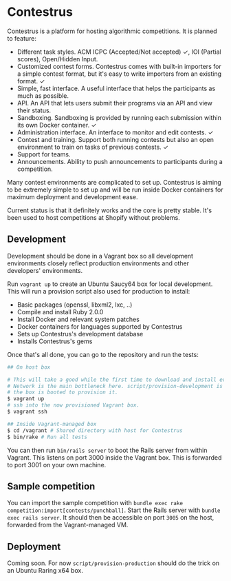 # Contestrus

Contestrus is a platform for hosting algorithmic competitions. It is planned to
feature:

* Different task styles. ACM ICPC (Accepted/Not accepted) ✓, IOI (Partial scores),
  Open/Hidden Input.
* Customized contest forms. Contestrus comes with built-in importers for a
  simple contest format, but it's easy to write importers from an existing
  format. ✓
* Simple, fast interface. A useful interface that helps the participants as much
  as possible.
* API. An API that lets users submit their programs via an API and view their
  status.
* Sandboxing. Sandboxing is provided by running each submission within its own
  Docker container. ✓
* Administration interface. An interface to monitor and edit contests. ✓
* Contest and training. Support both running contests but also an open
  environment to train on tasks of previous contests. ✓
* Support for teams.
* Announcements. Ability to push announcements to participants during a
  competition.

Many contest environments are complicated to set up. Contestrus is aiming to be
extremely simple to set up and will be run inside Docker containers for maximum
deployment and development ease.

Current status is that it definitely works and the core is pretty stable. It's
been used to host competitions at Shopify without problems.

## Development

Development should be done in a Vagrant box so all development environments
closely reflect production environments and other developers' environments.

Run `vagrant up` to create an Ubuntu Saucy64 box for local development. This
will run a provision script also used for production to install:

* Basic packages (openssl, libxml2, lxc, ..)
* Compile and install Ruby 2.0.0
* Install Docker and relevant system patches
* Docker containers for languages supported by Contestrus
* Sets up Contestrus's development database
* Installs Contestrus's gems

Once that's all done, you can go to the repository and run the tests:

```bash
## On host box

# This will take a good while the first time to download and install everything.
# Network is the main bottleneck here. script/provision-development is run when
# the box is booted to provision it.
$ vagrant up
# ssh into the now provisioned Vagrant box.
$ vagrant ssh

## Inside Vagrant-managed box
$ cd /vagrant # Shared directory with host for Contestrus
$ bin/rake # Run all tests
```

You can then run `bin/rails server` to boot the Rails server from within Vagrant. 
This listens on port 3000 inside the Vagrant box. This is forwarded to port 3001
on your own machine.

## Sample competition

You can import the sample competition with `bundle exec rake
competition:import[contests/punchball]`. Start the Rails server with `bundle
exec rails server`. It should then be accessible on port `3005` on the host,
forwarded from the Vagrant-managed VM.

## Deployment

Coming soon. For now `script/provision-production` should do the trick on an
Ubuntu Raring x64 box.
